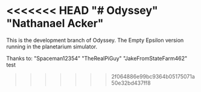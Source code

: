 <<<<<<< HEAD
"# Odyssey"
"Nathanael Acker"
=======
This is the development branch of Odyssey.
The Empty Epsilon version running in the planetarium simulator.

Thanks to:
"Spaceman12354"
"TheRealPiGuy"
"JakeFromStateFarm462"
test
>>>>>>> 2f064886e99bc9364b05175071a50e32bd437ff8
